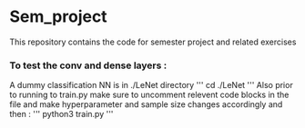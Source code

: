 # Sem_project
This repository contains the code for semester project and related exercises
### To test the conv and dense layers :
A dummy classification NN is in ./LeNet directory
'''
cd ./LeNet
'''
Also prior to running to train.py make sure to uncomment relevent code blocks in the file
and make hyperparameter and sample size changes accordingly
and then :
'''
python3 train.py
'''
